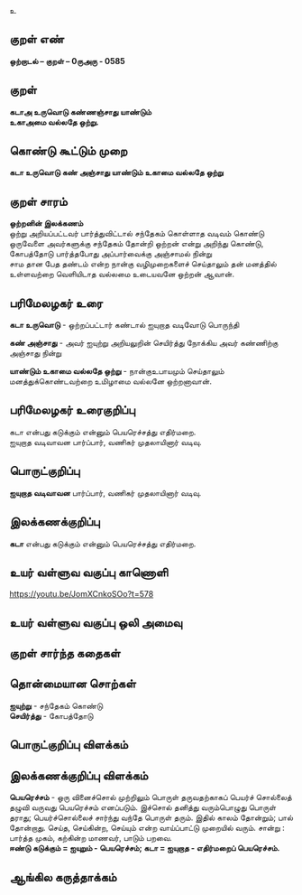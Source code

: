 உ

## குறள் எண் 

**ஒற்றாடல் – குறள் – 0ருஅரு - 0585**  

## குறள் 

**கடாஅ உருவொடு கண்ணஞ்சாது யாண்டும்  
உகாஅமை வல்லதே ஒற்று.**  

## கொண்டு கூட்டும் முறை

**கடா உருவொடு கண் அஞ்சாது யாண்டும் உகாமை வல்லதே ஒற்று**  

## குறள் சாரம் 

**ஒற்றனின் இலக்கணம்**  
ஒற்று அறியப்பட்டவர் பார்த்துவிட்டால் சந்தேகம் கொள்ளாத வடிவம் கொண்டு  
ஒருவேளை அவர்களுக்கு சந்தேகம் தோன்றி ஒற்றன் என்று அறிந்து கொண்டு, கோபத்தோடு பார்த்தபோது அப்பார்வைக்கு அஞ்சாமல் நின்று   
சாம தான பேத தண்டம் என்ற நான்கு வழிமுறைகளைச் செய்தாலும் தன் மனத்தில் உள்ளவற்றை வெளியிடாத வல்லமை உடையவனே ஒற்றன் ஆவான்.  

## பரிமேலழகர் உரை

**கடா உருவொடு** - ஒற்றப்பட்டார் கண்டால் ஐயுறாத வடிவோடு பொருந்தி  

**கண் அஞ்சாது** - அவர் ஐயுற்று அறியலுறின் செயிர்த்து நோக்கிய அவர் கண்ணிற்கு அஞ்சாது நின்று  

**யாண்டும் உகாமை வல்லதே ஒற்று** - நான்குஉபாயமும் செய்தாலும் மனத்துக்கொண்டவற்றை உமிழாமை வல்லனே ஒற்றனாவான்.  


## பரிமேலழகர் உரைகுறிப்பு   

கடா என்பது கடுக்கும் என்னும் பெயரெச்சத்து எதிர்மறை.    
ஐயுறாத வடிவாவன பார்ப்பார், வணிகர் முதலாயினார் வடிவு.    

## பொருட்குறிப்பு 
  
**ஐயுறாத வடிவாவன** பார்ப்பார், வணிகர் முதலாயினார் வடிவு.      

## இலக்கணக்குறிப்பு  

**கடா** என்பது கடுக்கும் என்னும் பெயரெச்சத்து எதிர்மறை.  

## உயர் வள்ளுவ வகுப்பு காணொளி

https://youtu.be/JomXCnkoSOo?t=578 

## உயர் வள்ளுவ வகுப்பு ஒலி அமைவு 

 
## குறள் சார்ந்த கதைகள் 


## தொன்மையான சொற்கள்

**ஐயுற்று** - சந்தேகம் கொண்டு   
**செயிர்த்து** - கோபத்தோடு   

## பொருட்குறிப்பு விளக்கம்


## இலக்கணக்குறிப்பு விளக்கம்

**பெயரெச்சம்** - ஒரு வினைச்சொல் முற்றிலும் பொருள் தருவதற்காகப் பெயர்ச் சொல்லைத் தழுவி வருவது பெயரெச்சம் எனப்படும். இச்சொல் தனித்து வரும்பொழுது பொருள் தராது; பெயர்ச்சொல்லைச் சார்ந்து வந்தே பொருள் தரும். இதில் காலம் தோன்றும்; பால் தோன்றாது. செய்த, செய்கின்ற, செய்யும் என்ற வாய்ப்பாட்டு முறையில் வரும். சான்று : பார்த்த முகம், கற்கின்ற மாணவர், பாடும் பறவை.     
**ஈண்டு  கடுக்கும் = ஐயுறும் - பெயரெச்சம்; கடா = ஐயுறாத - எதிர்மறைப் பெயரெச்சம்.**     

## ஆங்கில கருத்தாக்கம் 


